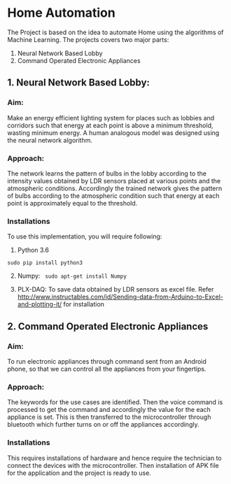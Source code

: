 # Home Automation
The Project is based on the idea to automate Home using the algorithms of Machine Learning. The projects covers two major parts:
1. Neural Network Based Lobby
2. Command Operated Electronic Appliances
## 1. Neural Network Based Lobby:
### Aim:
Make an energy efficient lighting system for places such as lobbies and corridors such that energy at each point is above a minimum threshold, wasting minimum energy. A human analogous model was designed using the neural network algorithm.

### Approach:
The network learns the pattern of bulbs in the lobby according to the intensity values obtained by LDR sensors placed at various points and the atmospheric conditions. Accordingly the trained network gives the pattern of bulbs according to the atmospheric condition such that energy at each point is approximately equal to the threshold.

### Installations 
To use this implementation, you will require following:
1. Python 3.6
``` sudo apt-get install pip
sudo pip install python3
```
2. Numpy: 
``` sudo apt-get install Numpy```

3. PLX-DAQ: To save data obtained by LDR sensors as excel file. Refer http://www.instructables.com/id/Sending-data-from-Arduino-to-Excel-and-plotting-it/ for installation

## 2. Command Operated Electronic Appliances
### Aim:
To run electronic appliances through command sent from an Android phone, so that we can control all the appliances from your fingertips.

### Approach:
The keywords for the use cases are identified. Then the voice command is processed to get the command and accordingly the value for the each appliance is set. This is then transferred to the microcontroller through bluetooth which further turns on or off the appliances accordingly.

### Installations
This requires installations of hardware and hence require the technician to connect the devices with the microcontroller. Then installation of APK file for the application and the project is ready to use.
